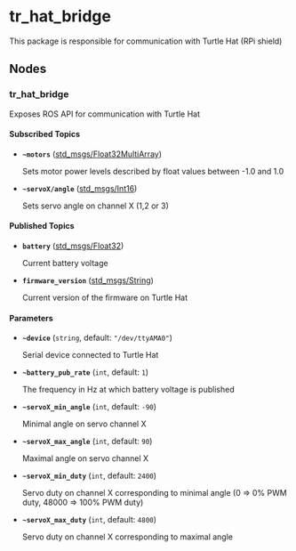# tr_hat_bridge
This package is responsible for communication with Turtle Hat (RPi shield)

## Nodes

### tr_hat_bridge
Exposes ROS API for communication with Turtle Hat

#### Subscribed Topics

* **`~motors`** ([std_msgs/Float32MultiArray])

	Sets motor power levels described by float values between -1.0 and 1.0

* **`~servoX/angle`** ([std_msgs/Int16])

	Sets servo angle on channel X (1,2 or 3)

#### Published Topics

* **`battery`** ([std_msgs/Float32])

	Current battery voltage

* **`firmware_version`** ([std_msgs/String])

	Current version of the firmware on Turtle Hat

#### Parameters

* **`~device`** (`string`, default: `"/dev/ttyAMA0"`)

	Serial device connected to Turtle Hat

* **`~battery_pub_rate`** (`int`, default: `1`)

	The frequency in Hz at which battery voltage is published 

* **`~servoX_min_angle`** (`int`, default: `-90`)

	Minimal angle on servo channel X

* **`~servoX_max_angle`** (`int`, default: `90`)

	Maximal angle on servo channel X

* **`~servoX_min_duty`** (`int`, default: `2400`)

	Servo duty on channel X corresponding to minimal angle (0 => 0% PWM duty, 48000 => 100% PWM duty)

* **`~servoX_max_duty`** (`int`, default: `4800`)

	Servo duty on channel X corresponding to maximal angle

[std_msgs/String]: http://docs.ros.org/api/std_msgs/html/msg/String.html
[std_msgs/Int16]: http://docs.ros.org/api/std_msgs/html/msg/Int16.html
[std_msgs/Float32]: http://docs.ros.org/api/std_msgs/html/msg/Float32.html
[std_msgs/Float32MultiArray]: http://docs.ros.org/api/std_msgs/html/msg/Float32MultiArray.html